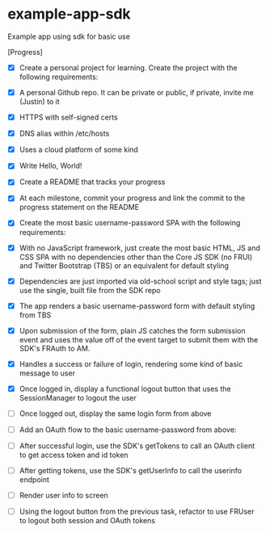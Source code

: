 # example-app-sdk
Example app using sdk for basic use

[Progress]
- [x] Create a personal project for learning. Create the project with the following requirements:
- [x] A personal Github repo. It can be private or public, if private, invite me (Justin) to it
- [x] HTTPS with self-signed certs
- [x] DNS alias within /etc/hosts
- [x] Uses a cloud platform of some kind
- [x] Write Hello, World!
- [x] Create a README that tracks your progress

- [x] At each milestone, commit your progress and link the commit to the progress statement on the README
- [x] Create the most basic username-password SPA with the following requirements:
- [x] With no JavaScript framework, just create the most basic HTML, JS and CSS SPA with no dependencies other than the Core JS SDK (no FRUI) and Twitter Bootstrap (TBS) or an equivalent for default styling
- [x] Dependencies are just imported via old-school script and style tags; just use the single, built file from the SDK repo
- [x] The app renders a basic username-password form with default styling from TBS
- [x] Upon submission of the form, plain JS catches the form submission event and uses the value off of the event target to submit them with the SDK's FRAuth to AM.

- [x] Handles a success or failure of login, rendering some kind of basic message to user
- [x] Once logged in, display a functional logout button that uses the SessionManager to logout the user
- [ ] Once logged out, display the same login form from above
 
- [ ] Add an OAuth flow to the basic username-password from above:
- [ ] After successful login, use the SDK's getTokens to call an OAuth client to get access token and id token
- [ ] After getting tokens, use the SDK's getUserInfo to call the userinfo endpoint
- [ ] Render user info to screen
- [ ] Using the logout button from the previous task, refactor to use FRUser to logout both session and OAuth tokens

